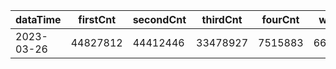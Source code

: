 |dataTime|firstCnt|secondCnt|thirdCnt|fourCnt|winCnt|vrate|wrate|
|-|-|-|-|-|-|-|-|
|2023-03-26|44827812|44412446|33478927|7515883|6601237|86.8%|14%|